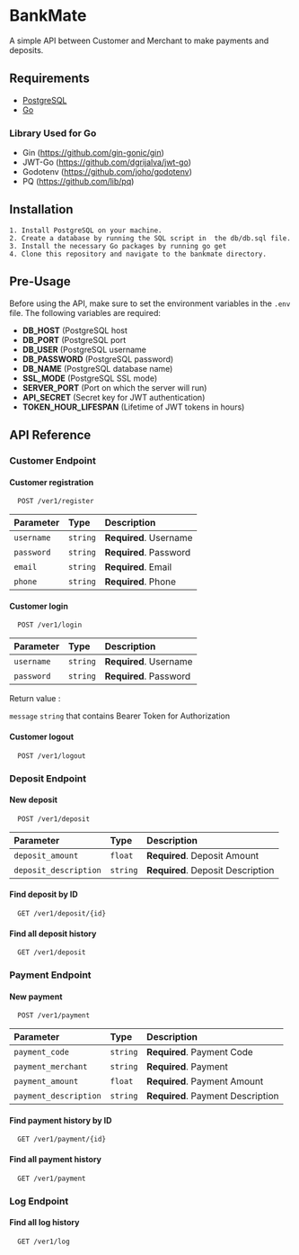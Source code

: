 
# BankMate

A simple API between Customer and Merchant to make payments and deposits.

## Requirements

 - [PostgreSQL](https://www.postgresql.org/download/)
 - [Go](https://go.dev/doc/install)

### Library Used for Go
 - Gin (https://github.com/gin-gonic/gin)
 - JWT-Go (https://github.com/dgrijalva/jwt-go)
 - Godotenv (https://github.com/joho/godotenv)
 - PQ (https://github.com/lib/pq)
## Installation
    1. Install PostgreSQL on your machine.
    2. Create a database by running the SQL script in  the db/db.sql file.
    3. Install the necessary Go packages by running go get
    4. Clone this repository and navigate to the bankmate directory.
## Pre-Usage

Before using the API, make sure to set the environment variables in the `.env` file. The following variables are required:

 - **DB_HOST** (PostgreSQL host
 - **DB_PORT** (PostgreSQL port
 - **DB_USER** (PostgreSQL username
 - **DB_PASSWORD** (PostgreSQL password)
 - **DB_NAME** (PostgreSQL database name)
 - **SSL_MODE** (PostgreSQL SSL mode)
 - **SERVER_PORT** (Port on which the server will run)
 - **API_SECRET** (Secret key for JWT authentication)
 - **TOKEN_HOUR_LIFESPAN** (Lifetime of JWT tokens in hours)
## API Reference

### Customer Endpoint

#### Customer registration

```http
  POST /ver1/register
```

| Parameter | Type     | Description                |
| :-------- | :------- | :------------------------- |
| `username` | `string` | **Required**. Username |
| `password` | `string` | **Required**. Password |
| `email` | `string` | **Required**. Email |
| `phone` | `string` | **Required**. Phone |

#### Customer login

```http
  POST /ver1/login
```

| Parameter | Type     | Description                |
| :-------- | :------- | :------------------------- |
| `username` | `string` | **Required**. Username |
| `password` | `string` | **Required**. Password |

Return value :

`message` `string` that contains Bearer Token for Authorization

#### Customer logout

```http
  POST /ver1/logout
```

### Deposit Endpoint

#### New deposit

```http
  POST /ver1/deposit
```

| Parameter | Type     | Description                |
| :-------- | :------- | :------------------------- |
| `deposit_amount` | `float` | **Required**. Deposit Amount |
| `deposit_description` | `string` | **Required**. Deposit Description |

#### Find deposit by ID

```http
  GET /ver1/deposit/{id}
```

#### Find all deposit history

```http
  GET /ver1/deposit
```

### Payment Endpoint

#### New payment

```http
  POST /ver1/payment
```

| Parameter | Type     | Description                |
| :-------- | :------- | :------------------------- |
| `payment_code` | `string` | **Required**. Payment Code |
| `payment_merchant` | `string` | **Required**. Payment |
| `payment_amount` | `float` | **Required**. Payment Amount |
| `payment_description` | `string` | **Required**. Payment Description |

#### Find payment history by ID

```http
  GET /ver1/payment/{id}
```

#### Find all payment history

```http
  GET /ver1/payment
```

### Log Endpoint

#### Find all log history

```http
  GET /ver1/log
```
